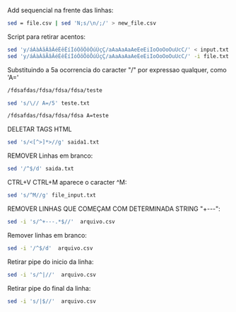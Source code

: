 Add sequencial na frente das linhas:

```sh
sed = file.csv | sed 'N;s/\n/;/' > new_file.csv
```


Script para retirar acentos:

```sh
sed 'y/áÁàÀãÃâÂéÉêÊíÍóÓõÕôÔúÚçÇ/aAaAaAaAeEeEiIoOoOoOuUcC/' < input.txt > output.txt
sed 'y/áÁàÀãÃâÂéÉêÊíÍóÓõÕôÔúÚçÇ/aAaAaAaAeEeEiIoOoOoOuUcC/' -i file.txt
```


Substituindo a 5a ocorrencia do caracter "/" por expressao qualquer, como 'A='

```sh
/fdsafdas/fdsa/fdsa/fdsa/teste

sed 's/\// A=/5' teste.txt

/fdsafdas/fdsa/fdsa/fdsa A=teste
```


DELETAR TAGS HTML
```sh
sed 's/<[^>]*>//g' saida1.txt
```

REMOVER Linhas em branco:
```sh
sed '/^$/d' saida.txt
```

CTRL+V CTRL+M aparece o caracter ^M:
```sh
sed 's/^M//g' file_input.txt                                                                                            
```


REMOVER LINHAS QUE COMEÇAM COM DETERMINADA STRING "+---":
```sh
sed -i 's/^+---.*$//'  arquivo.csv
```

Remover linhas em branco:
```sh
sed -i '/^$/d'  arquivo.csv
```

Retirar pipe do inicio da linha:
```sh
sed -i 's/^|//'  arquivo.csv
```

Retirar pipe  do final da linha:
```sh
sed -i 's/|$//'  arquivo.csv   
```
